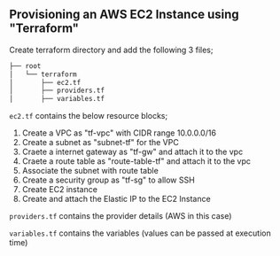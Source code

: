 ## Provisioning an AWS EC2 Instance using "Terraform"
Create terraform directory and add the following 3 files;
```sh
├── root  
│   └── terraform  
│       ├── ec2.tf  
│       ├── providers.tf  
│       ├── variables.tf  
```

`ec2.tf` contains the below resource blocks;  

1. Create a VPC as "tf-vpc" with CIDR range 10.0.0.0/16
2. Create a subnet as "subnet-tf" for the VPC 
3. Craete a internet gateway as "tf-gw" and attach it to the vpc 
4. Craete a route table as "route-table-tf" and attach it to the vpc
5. Associate the subnet with route table
6. Create a security group as "tf-sg" to allow SSH 
7. Create EC2 instance 
8. Create and attach the Elastic IP to the EC2 Instance 

`providers.tf` contains the provider details (AWS in this case)

`variables.tf` contains the variables (values can be passed at execution time)




